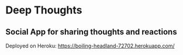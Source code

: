 # Deep Thoughts
## Social App for sharing thoughts and reactions

Deployed on Heroku: https://boiling-headland-72702.herokuapp.com/